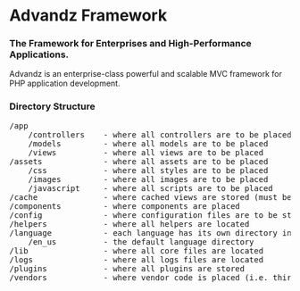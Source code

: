 # Advandz Framework #
### The Framework for Enterprises and High-Performance Applications. ###

Advandz is an enterprise-class powerful and scalable MVC framework for PHP application development.

### Directory Structure ###
<pre>
/app
	/controllers 	- where all controllers are to be placed
	/models 		- where all models are to be placed
	/views			- where all views are to be placed
/assets             - where all assets are to be placed
    /css            - where all styles are to be placed
    /images         - where all images are to be placed
    /javascript     - where all scripts are to be placed
/cache              - where cached views are stored (must be writable to use)
/components			- where components are placed
/config				- where configuration files are to be stored
/helpers			- where all helpers are located
/language			- each language has its own directory in here
	/en_us			- the default language directory
/lib                - where all core files are located
/logs               - where all logs files are located
/plugins			- where all plugins are stored
/vendors			- where vendor code is placed (i.e. third party libraries)
</pre>
